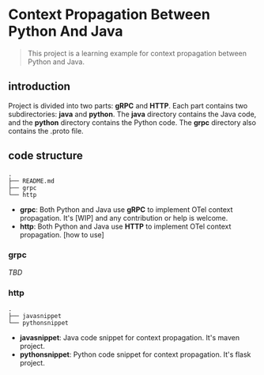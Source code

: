 # Context Propagation Between Python And Java
> This project is a learning example for context propagation between Python and Java.

## introduction
Project is divided into two parts: **gRPC** and **HTTP**. Each part contains two subdirectories: **java** and **python**. The **java** directory contains the Java code, and the **python** directory contains the Python code. The **grpc** directory also contains the .proto file.
## code structure
```shell
.
├── README.md
├── grpc
└── http
```
- **grpc**: Both Python and Java use **gRPC** to implement OTel context propagation. It's [WIP] and any contribution or help is welcome.
- **http**: Both Python and Java use **HTTP** to implement OTel context propagation. [how to use]
### grpc
*TBD*
### http
```shell
.
├── javasnippet
└── pythonsnippet
```
- **javasnippet**: Java code snippet for context propagation. It's maven project.
- **pythonsnippet**: Python code snippet for context propagation. It's flask project.
